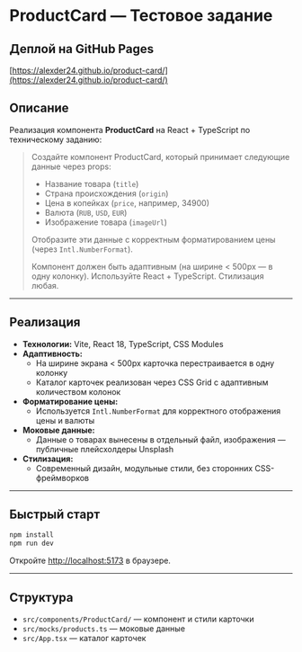 # ProductCard — Тестовое задание

## Деплой на GitHub Pages

[https://alexder24.github.io/product-card/](https://alexder24.github.io/product-card/)

## Описание

Реализация компонента **ProductCard** на React + TypeScript по техническому заданию:

> Создайте компонент ProductCard, который принимает следующие данные через props:
> - Название товара (`title`)
> - Страна происхождения (`origin`)
> - Цена в копейках (`price`, например, 34900)
> - Валюта (`RUB`, `USD`, `EUR`)
> - Изображение товара (`imageUrl`)
>
> Отобразите эти данные с корректным форматированием цены (через `Intl.NumberFormat`).
>
> Компонент должен быть адаптивным (на ширине < 500px — в одну колонку). Используйте React + TypeScript. Стилизация любая.

---

## Реализация

- **Технологии:** Vite, React 18, TypeScript, CSS Modules
- **Адаптивность:**
  - На ширине экрана < 500px карточка перестраивается в одну колонку
  - Каталог карточек реализован через CSS Grid с адаптивным количеством колонок
- **Форматирование цены:**
  - Используется `Intl.NumberFormat` для корректного отображения цены и валюты
- **Моковые данные:**
  - Данные о товарах вынесены в отдельный файл, изображения — публичные плейсхолдеры Unsplash
- **Стилизация:**
  - Современный дизайн, модульные стили, без сторонних CSS-фреймворков

---

## Быстрый старт

```bash
npm install
npm run dev
```

Откройте [http://localhost:5173](http://localhost:5173) в браузере.

---

## Структура

- `src/components/ProductCard/` — компонент и стили карточки
- `src/mocks/products.ts` — моковые данные
- `src/App.tsx` — каталог карточек

